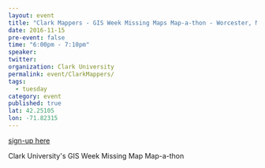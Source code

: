 ```yaml
---
layout: event
title: "Clark Mappers - GIS Week Missing Maps Map-a-thon - Worcester, Massachusetts"
date: 2016-11-15
pre-event: false
time: "6:00pm - 7:10pm"
speaker: 
twitter: 
organization: Clark University
permalink: event/ClarkMappers/
tags: 
  - tuesday
category: event
published: true
lat: 42.25105
lon: -71.82315
---
```

[sign-up here](https://www.facebook.com/events/883728308429686/)

Clark University's GIS Week Missing Map Map-a-thon
